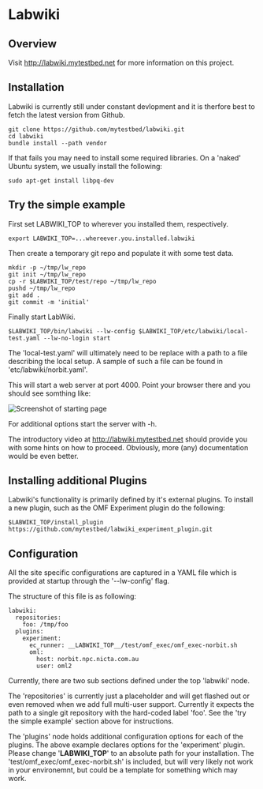 # Labwiki

## Overview

Visit http://labwiki.mytestbed.net for more information on this project.

## Installation

Labwiki is currently still under constant devlopment and it is therfore best to fetch the latest version 
from Github. 

    git clone https://github.com/mytestbed/labwiki.git
    cd labwiki
    bundle install --path vendor
    
If that fails you may need to install some required libraries. On a 'naked' Ubuntu system, we usually install the following:

    sudo apt-get install libpq-dev

## Try the simple example

First set LABWIKI_TOP to wherever you installed them, respectively.

    export LABWIKI_TOP=...whereever.you.installed.labwiki
    
Then create a temporary git repo and populate it with some test data.

    mkdir -p ~/tmp/lw_repo
    git init ~/tmp/lw_repo
    cp -r $LABWIKI_TOP/test/repo ~/tmp/lw_repo
    pushd ~/tmp/lw_repo
    git add .
    git commit -m 'initial'
    
Finally start LabWiki.

    $LABWIKI_TOP/bin/labwiki --lw-config $LABWIKI_TOP/etc/labwiki/local-test.yaml --lw-no-login start
    
The 'local-test.yaml' will ultimately need to be replace with a path to a file describing the local setup. A sample 
of such a file can be found in 'etc/labwiki/norbit.yaml'. 
    
This will start a web server at port 4000. Point your browser there and you should see somthing like:

![Screenshot of starting page](https://raw.github.com/mytestbed/labwiki/master/doc/screenshot.png "Screenshot")

For additional options start the server with -h.

The introductory video at http://labwiki.mytestbed.net should provide you with some hints on how to proceed. Obviously, 
more (any) documentation would be even better.

## Installing additional Plugins

Labwiki's functionality is primarily defined by it's external plugins. To install a new plugin, such as the OMF Experiment plugin do the
following:

    $LABWIKI_TOP/install_plugin https://github.com/mytestbed/labwiki_experiment_plugin.git
    
          
## Configuration

All the site specific configurations are captured in a YAML file which is provided at startup through
the '--lw-config' flag.

The structure of this file is as following:

    labwiki:
      repositories:
        foo: /tmp/foo
      plugins:
        experiment:
          ec_runner: __LABWIKI_TOP__/test/omf_exec/omf_exec-norbit.sh
          oml:
            host: norbit.npc.nicta.com.au
            user: oml2

Currently, there are two sub sections defined under the top 'labwiki' node.

The 'repositories' is currently just a placeholder and will get flashed out or even removed
when we add full multi-user support. Currently it expects the path to a single git repository 
with the hard-coded label 'foo'. See the 'try the simple example' section above for instructions.

The 'plugins' node holds additional configuration options for each of the plugins. The above
example declares options for the 'experiment' plugin. Please change '__LABWIKI_TOP__' to an absolute path
for your installation. The 'test/omf_exec/omf_exec-norbit.sh' is included, but will very likely not work
in your environemnt, but could be a template for something which may work.

 
